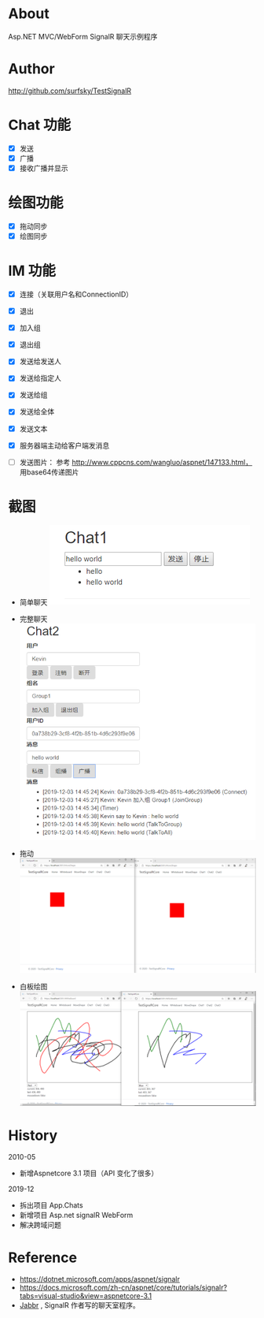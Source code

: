 ﻿# About

Asp.NET MVC/WebForm SignalR 聊天示例程序

# Author

<http://github.com/surfsky/TestSignalR>

# Chat 功能
- [x] 发送
- [x] 广播
- [x] 接收广播并显示

# 绘图功能
- [x] 拖动同步
- [x] 绘图同步

# IM 功能
- [x] 连接（关联用户名和ConnectionID）
- [x] 退出
- [x] 加入组
- [x] 退出组
- [x] 发送给发送人
- [x] 发送给指定人
- [x] 发送给组
- [x] 发送给全体
- [x] 发送文本
- [x] 服务器端主动给客户端发消息
- [ ] 发送图片： 参考 http://www.cppcns.com/wangluo/aspnet/147133.html， 用base64传递图片


# 截图

- 简单聊天
![](chat1.png)

- 完整聊天
![](chat2.png)

- 拖动
![](moveshape.png)

- 白板绘图
![](whiteboard.png)


# History

2010-05
+ 新增Aspnetcore 3.1 项目（API 变化了很多）

2019-12
- 拆出项目 App.Chats
- 新增项目 Asp.net signalR WebForm 
- 解决跨域问题

# Reference

- https://dotnet.microsoft.com/apps/aspnet/signalr
- https://docs.microsoft.com/zh-cn/aspnet/core/tutorials/signalr?tabs=visual-studio&view=aspnetcore-3.1
- [Jabbr](https://github.com/JabbR/JabbR) , SignalR 作者写的聊天室程序。

